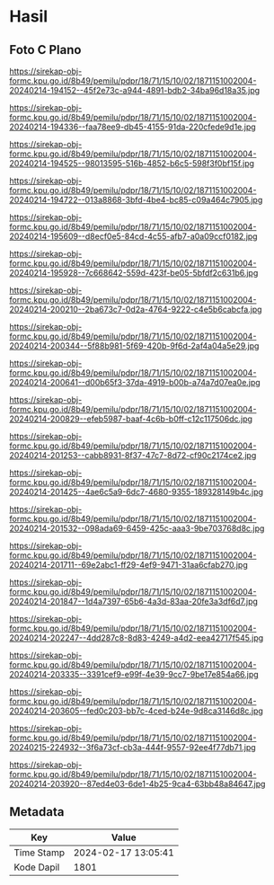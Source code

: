 # Hasil

## Foto C Plano

https://sirekap-obj-formc.kpu.go.id/8b49/pemilu/pdpr/18/71/15/10/02/1871151002004-20240214-194152--45f2e73c-a944-4891-bdb2-34ba96d18a35.jpg

https://sirekap-obj-formc.kpu.go.id/8b49/pemilu/pdpr/18/71/15/10/02/1871151002004-20240214-194336--faa78ee9-db45-4155-91da-220cfede9d1e.jpg

https://sirekap-obj-formc.kpu.go.id/8b49/pemilu/pdpr/18/71/15/10/02/1871151002004-20240214-194525--98013595-516b-4852-b6c5-598f3f0bf15f.jpg

https://sirekap-obj-formc.kpu.go.id/8b49/pemilu/pdpr/18/71/15/10/02/1871151002004-20240214-194722--013a8868-3bfd-4be4-bc85-c09a464c7905.jpg

https://sirekap-obj-formc.kpu.go.id/8b49/pemilu/pdpr/18/71/15/10/02/1871151002004-20240214-195609--d8ecf0e5-84cd-4c55-afb7-a0a09ccf0182.jpg

https://sirekap-obj-formc.kpu.go.id/8b49/pemilu/pdpr/18/71/15/10/02/1871151002004-20240214-195928--7c668642-559d-423f-be05-5bfdf2c631b6.jpg

https://sirekap-obj-formc.kpu.go.id/8b49/pemilu/pdpr/18/71/15/10/02/1871151002004-20240214-200210--2ba673c7-0d2a-4764-9222-c4e5b6cabcfa.jpg

https://sirekap-obj-formc.kpu.go.id/8b49/pemilu/pdpr/18/71/15/10/02/1871151002004-20240214-200344--5f88b981-5f69-420b-9f6d-2af4a04a5e29.jpg

https://sirekap-obj-formc.kpu.go.id/8b49/pemilu/pdpr/18/71/15/10/02/1871151002004-20240214-200641--d00b65f3-37da-4919-b00b-a74a7d07ea0e.jpg

https://sirekap-obj-formc.kpu.go.id/8b49/pemilu/pdpr/18/71/15/10/02/1871151002004-20240214-200829--efeb5987-baaf-4c6b-b0ff-c12c117506dc.jpg

https://sirekap-obj-formc.kpu.go.id/8b49/pemilu/pdpr/18/71/15/10/02/1871151002004-20240214-201253--cabb8931-8f37-47c7-8d72-cf90c2174ce2.jpg

https://sirekap-obj-formc.kpu.go.id/8b49/pemilu/pdpr/18/71/15/10/02/1871151002004-20240214-201425--4ae6c5a9-6dc7-4680-9355-189328149b4c.jpg

https://sirekap-obj-formc.kpu.go.id/8b49/pemilu/pdpr/18/71/15/10/02/1871151002004-20240214-201532--098ada69-6459-425c-aaa3-9be703768d8c.jpg

https://sirekap-obj-formc.kpu.go.id/8b49/pemilu/pdpr/18/71/15/10/02/1871151002004-20240214-201711--69e2abc1-ff29-4ef9-9471-31aa6cfab270.jpg

https://sirekap-obj-formc.kpu.go.id/8b49/pemilu/pdpr/18/71/15/10/02/1871151002004-20240214-201847--1d4a7397-65b6-4a3d-83aa-20fe3a3df6d7.jpg

https://sirekap-obj-formc.kpu.go.id/8b49/pemilu/pdpr/18/71/15/10/02/1871151002004-20240214-202247--4dd287c8-8d83-4249-a4d2-eea42717f545.jpg

https://sirekap-obj-formc.kpu.go.id/8b49/pemilu/pdpr/18/71/15/10/02/1871151002004-20240214-203335--3391cef9-e99f-4e39-9cc7-9be17e854a66.jpg

https://sirekap-obj-formc.kpu.go.id/8b49/pemilu/pdpr/18/71/15/10/02/1871151002004-20240214-203605--fed0c203-bb7c-4ced-b24e-9d8ca3146d8c.jpg

https://sirekap-obj-formc.kpu.go.id/8b49/pemilu/pdpr/18/71/15/10/02/1871151002004-20240215-224932--3f6a73cf-cb3a-444f-9557-92ee4f77db71.jpg

https://sirekap-obj-formc.kpu.go.id/8b49/pemilu/pdpr/18/71/15/10/02/1871151002004-20240214-203920--87ed4e03-6de1-4b25-9ca4-63bb48a84647.jpg


## Metadata

| Key        | Value               |
| ---------- | ------------------- |
| Time Stamp | 2024-02-17 13:05:41 |
| Kode Dapil | 1801                |



